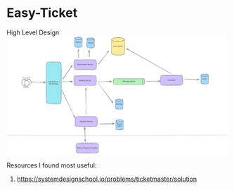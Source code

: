 # Easy-Ticket

High Level Design
<img src='./High_Level_Design.svg'>

Resources I found most useful:
1. https://systemdesignschool.io/problems/ticketmaster/solution